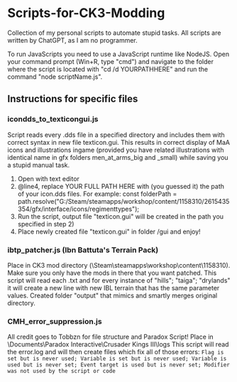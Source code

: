 # Scripts-for-CK3-Modding
Collection of my personal scripts to automate stupid tasks. All scripts are written by ChatGPT, as I am no programmer.

To run JavaScripts you need to use a JavaScript runtime like NodeJS. Open your command prompt (Win+R, type "cmd") and navigate to the folder where the script is located with "cd /d YOURPATHHERE" and run the command "node scriptName.js".

## Instructions for specific files  
### icondds_to_texticongui.js  
Script reads every .dds file in a specified directory and includes them with correct syntax in new file texticon.gui. This results in correct display of MaA icons and illustrations ingame (provided you have related illustrations with identical name in gfx folders men_at_arms_big and _small) while saving you a stupid manual task.
1.  Open with text editor
2.  @line4, replace YOUR FULL PATH HERE with (you guessed it) the path of your icon.dds files. For example:
    const folderPath = path.resolve("G:/Steam/steamapps/workshop/content/1158310/2615435354/gfx/interface/icons/regimenttypes");
4.  Run the script, output file "texticon.gui" will be created in the path you specified in step 2)
5.  Place newly created file "texticon.gui" in folder /gui and enjoy!

### ibtp_patcher.js (Ibn Battuta's Terrain Pack)
Place in CK3 mod directory (\Steam\steamapps\workshop\content\1158310). Make sure you only have the mods in there that you want patched.
This script will read each .txt and for every instance of "hills"; "taiga"; "drylands" it will create a new line with new IBL terrain that has the same parameter values. Created folder "output" that mimics and smartly merges original directory.

### CMH_error_suppression.js
All credit goes to Tobbzn for file structure and Paradox Script!
Place in \Documents\Paradox Interactive\Crusader Kings III\logs
This script will read the error.log and will then create files which fix all of those errors:
`Flag is set but is never used; Variable is set but is never used; Variable is used but is never set; Event target is used but is never set; Modifier was not used by the script or code`
